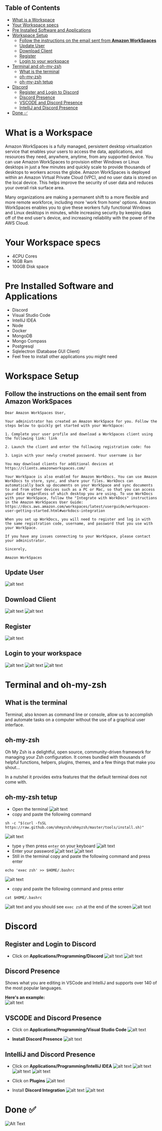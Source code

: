 ## Table of Contents
- [What is a Workspace](#what-is-a-workspace)
- [Your Workspace specs](#your-workspace-specs)
- [Pre Installed Software and Applications](#pre-installed-software-and-applications)
- [Workspace Setup](#workspace-setup)
  * [Follow the instructions on the email sent from **Amazon WorkSpaces**](#follow-the-instructions-on-the-email-sent-from---amazon-workspaces--)
  * [Update User](#update-user)
  * [Download Client](#download-client)
  * [Register](#register)
  * [Login to your workspace](#login-to-your-workspace)
- [Terminal and oh-my-zsh](#terminal-and-oh-my-zsh)
  * [What is the terminal](#what-is-the-terminal)
  * [oh-my-zsh](#oh-my-zsh)
  * [oh-my-zsh tetup](#oh-my-zsh-tetup)
- [Discord](#discord)
  * [Register and Login to Discord](#register-and-login-to-discord)
  * [Discord Presence](#discord-presence)
  * [VSCODE and Discord Presence](#vscode-and-discord-presence)
  * [IntelliJ and Discord Presence](#intellij-and-discord-presence)
- [Done ✅](#done--)

# What is a Workspace   
Amazon WorkSpaces is a fully managed, persistent desktop virtualization service that enables your users to access the data, applications, and resources they need, anywhere, anytime, from any supported device. You can use Amazon WorkSpaces to provision either Windows or Linux desktops in just a few minutes and quickly scale to provide thousands of desktops to workers across the globe. Amazon WorkSpaces is deployed within an Amazon Virtual Private Cloud (VPC), and no user data is stored on the local device. This helps improve the security of user data and reduces your overall risk surface area.

Many organizations are making a permanent shift to a more flexible and more remote workforce, including more 'work from home' options. Amazon WorkSpaces enables you to give these workers fully functional Windows and Linux desktops in minutes, while increasing security by keeping data off of the end user's device, and increasing reliability with the power of the AWS Cloud.

# Your Workspace specs
- 4CPU Cores
- 16GB Ram
- 100GB Disk space

# Pre Installed Software and Applications
- Discord
- Visual Studio Code
- IntelliJ IDEA
- Node
- Docker
- MongoDB
- Mongo Compass
- Postgresql
- Sqlelectron (Database GUI Client)
- Feel free to install other applications you might need

# Workspace Setup
## Follow the instructions on the email sent from **Amazon WorkSpaces**

```
Dear Amazon WorkSpaces User,

Your administrator has created an Amazon WorkSpace for you. Follow the steps below to quickly get started with your WorkSpace:

1. Complete your user profile and download a WorkSpaces client using the following link: link

2. Launch the client and enter the following registration code: foo

3. Login with your newly created password. Your username is bar

You may download clients for additional devices at https://clients.amazonworkspaces.com/

Your WorkSpace is also enabled for Amazon WorkDocs. You can use Amazon WorkDocs to store, sync, and share your files. WorkDocs can automatically back up documents on your WorkSpace and sync documents to and from other devices such as a PC or Mac, so that you can access your data regardless of which desktop you are using. To use WorkDocs with your WorkSpace, follow the "Integrate with WorkDocs" instructions in the Amazon WorkSpaces User Guide:
https://docs.aws.amazon.com/workspaces/latest/userguide/workspaces-user-getting-started.html#workdocs-integration

When you set up WorkDocs, you will need to register and log in with the same registration code, username, and password that you use with your WorkSpace.

If you have any issues connecting to your WorkSpace, please contact your administrator.

Sincerely,

Amazon WorkSpaces
```
## Update User
![alt text](screenshots/Screenshot-2021-09-26-at-20.22.14.png)

## Download Client
![alt text](screenshots/Screenshot-2021-09-26-at-20.22.55.png)
![alt text](screenshots/Screenshot-2021-09-26-at-20.23.53.png)

## Register
![alt text](screenshots/Screenshot-2021-09-26-at-13.17.59.png)

## Login to your workspace
![alt text](screenshots/Screenshot-2021-09-26-at-13.18.24.png)
![alt text](screenshots/Screenshot-2021-09-26-at-13.18.49.png)
![alt text](screenshots/Screenshot-2021-09-26-at-13.20.02.png)

# Terminal and oh-my-zsh
## What is the terminal
Terminal, also known as command line or console, allow us to accomplish and automate tasks on a computer without the use of a graphical user interface.

## oh-my-zsh
Oh My Zsh is a delightful, open source, community-driven framework for managing your Zsh configuration. It comes bundled with thousands of helpful functions, helpers, plugins, themes, and a few things that make you shout...

In a nutshel it provides extra features that the default terminal does not come with.

## oh-my-zsh tetup
- Open the terminal
![alt text](screenshots/Screenshot-2021-09-24-at-19.54.43.png)
- copy and paste the following command 
```
sh -c "$(curl -fsSL https://raw.github.com/ohmyzsh/ohmyzsh/master/tools/install.sh)"
```
![alt text](screenshots/Screenshot-2021-09-28-at-23.55.28.png)
- type `y` then press `enter` on your keyboard
![alt text](screenshots/Screenshot-2021-09-28-at-23.55.42.png)
- Enter your password
![alt text](screenshots/Screenshot-2021-09-28-at-23.55.50.png)
![alt text](screenshots/Screenshot-2021-09-28-at-23.56.15.png)
- Still in the terminal copy and paste the following command and press enter 
```
echo 'exec zsh' >> $HOME/.bashrc
```
![alt text](screenshots/Screenshot-2021-09-29-at-00.12.31.png)
- copy and paste the following command and press enter
```
cat $HOME/.bashrc
```
![alt text](screenshots/Screenshot-2021-09-29-at-00.18.16.png)
and you should see `exec zsh` at the end of the screen
![alt text](screenshots/Screenshot-2021-09-29-at-00.18.16.png)

# Discord
## Register and Login to Discord
- Click on **Applications/Programming/Discord**
![alt text](screenshots/Screenshot-2021-09-24-at-19.53.58.png)
![alt text](screenshots/Screenshot-2021-09-26-at-18.44.57.png)

## Discord Presence
Shows what you are editing in VSCode and IntelliJ and supports over 140 of the most popular languages.

**Here's an example:**   
![alt text](screenshots/Screenshot-2021-09-2-at-10.14.52.png)

## VSCODE and Discord Presence
- Click on **Applications/Programming/Visual Studio Code**
![alt text](screenshots/Screenshot-2021-09-24-at-19.53.58.png)

- **Install Discord Presence**
![alt text](screenshots/Screenshot-2021-09-24-at-19.57.12.png)

## IntelliJ and Discord Presence
- Click on **Applications/Programming/IntelliJ IDEA**
![alt text](screenshots/Screenshot-2021-09-24-at-19.53.58.png)
![alt text](screenshots/Screenshot-2021-09-24-at-20.01.17.png)
![alt text](screenshots/Screenshot-2021-09-24-at-20.01.27.png)
![alt text](screenshots/Screenshot-2021-09-24-at-20.01.35.png)

- Click on **Plugins**
![alt text](screenshots/Screenshot-2021-09-24-at-20.02.05.png)

- Install **Discord Integration**
![alt text](screenshots/Screenshot-2021-09-24-at-20.02.27.png)
![alt text](screenshots/Screenshot-2021-09-24-at-20.02.40.png)

# Done ✅ 
![Alt Text](https://media.giphy.com/media/IwAZ6dvvvaTtdI8SD5/giphy.gif)